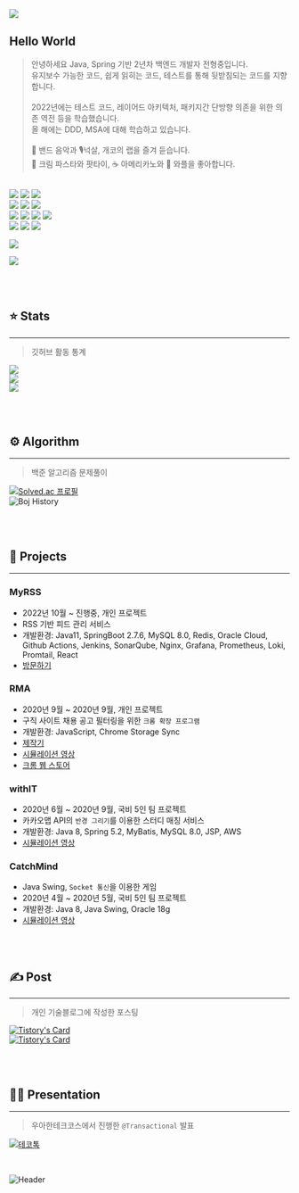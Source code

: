 <img src="https://capsule-render.vercel.app/api?type=waving&height=180&text=Hi%20there%20👋&fontAlign=25&fontAlignY=40&color=gradient&animation=fadeIn"/>

<br>

## Hello World

> 안녕하세요 Java, Spring 기반 2년차 백엔드 개발자 전형중입니다.<br>유지보수 가능한 코드, 쉽게 읽히는 코드, 테스트를 통해 뒷받침되는 코드를 지향합니다.
<br><br>
2022년에는 테스트 코드, 레이어드 아키텍처, 패키지간 단방향 의존을 위한 의존 역전 등을 학습했습니다.<br>올 해에는 DDD, MSA에 대해 학습하고 있습니다.
<br><br>
🎸 밴드 음악과 🎙️넉살, 개코의 랩을 즐겨 듣습니다.<br>🍝 크림 파스타와 팟타이, ☕️ 아메리카노와 🧇 와플을 좋아합니다.

<br>

<img src="https://img.shields.io/badge/Java-595959?style=for-the-badge&logo=java" />
<img src="https://img.shields.io/badge/SpringBoot-595959?style=for-the-badge&logo=springboot" />
<img src="https://img.shields.io/badge/Spring%20Data%20JPA-595959?style=for-the-badge&logo=springdatajpa" />

<br>

<img src="https://img.shields.io/badge/MySQL-595959?style=for-the-badge&logo=mysql" />
<img src="https://img.shields.io/badge/Redis-595959?style=for-the-badge&logo=redis" />
<img src="https://img.shields.io/badge/Git-595959?style=for-the-badge&logo=git">

<br>

<img src="https://img.shields.io/badge/Nginx-595959?style=for-the-badge&logo=nginx&logoColor=green" />
<img src="https://img.shields.io/badge/AWS-595959?style=for-the-badge&logo=amazonaws&logoColor=orange" />
<img src="https://img.shields.io/badge/Jenkins-595959?style=for-the-badge&logo=jenkins" />
<img src="https://img.shields.io/badge/Github%20Actions-595959?style=for-the-badge&logo=github-actions" />

<br>

<img src="https://img.shields.io/badge/Grafana-595959?style=for-the-badge&logo=grafana">
<img src="https://img.shields.io/badge/Prometheus-595959?style=for-the-badge&logo=prometheus">
<img src="https://img.shields.io/badge/SonarCloud-595959?style=for-the-badge&logo=sonarcloud" />

<br>

<a href="mailTo:ztzy1907@gmail.com" target="_blank"><img src="https://img.shields.io/badge/Gmail-595959?style=for-the-badge&logo=gmail" /></a>

<img src="https://hits.seeyoufarm.com/api/count/incr/badge.svg?url=https%3A%2F%2Fgithub.com%2FHJ-Rich%2Fhit-counter&count_bg=%2379C83D&title_bg=%23555555&icon=&icon_color=%23E7E7E7&title=visitors&edge_flat=false"/>

<br><br>

## ⭐️ Stats

---

> 깃허브 활동 통계

<img src="https://github-readme-stats.vercel.app/api/top-langs/?username=HJ-Rich&layout=compact&langs_count=4&theme=vue-dark&&hide=python">
<br>
<img src="https://github-readme-stats.vercel.app/api?username=HJ-Rich&theme=vue-dark&show_icons=true&count_private=true">
<br>
<img src="https://github-readme-streak-stats.herokuapp.com/?user=HJ-Rich&theme=dark">


<br><br>

## ⚙️ Algorithm

---

> 백준 알고리즘 문제풀이

[![Solved.ac
프로필](http://mazassumnida.wtf/api/v2/generate_badge?boj=richard7)](https://solved.ac/richard7)
<br>
![Boj History](http://mazandi.herokuapp.com/api?handle=richard7&theme=dark)

<br><br>

## 🚀 Projects

---

### MyRSS

- 2022년 10월 ~ 진행중, 개인 프로젝트
- RSS 기반 피드 관리 서비스
- 개발환경: Java11, SpringBoot 2.7.6, MySQL 8.0, Redis, Oracle Cloud,<br>Github Actions, Jenkins, SonarQube, Nginx, Grafana,
  Prometheus,
  Loki, Promtail, React
- <a href="https://myrss.ga" target="_blank">방문하기</a>

### RMA

- 2020년 9월 ~ 2020년 9월, 개인 프로젝트
- 구직 사이트 채용 공고 필터링을 위한 `크롬 확장 프로그램`
- 개발환경: JavaScript, Chrome Storage Sync
- <a href="https://creampuffy.tistory.com/55" target="_blank">제작기</a>
- <a href="https://www.youtube.com/watch?v=0SoramjSeog" target="_blank">시뮬레이션 영상</a>
- <a href="https://chrome.google.com/webstore/detail/rma/ibfoelalnhihfkhhjpnpkajhmiojmnph?hl=ko" target="_blank">크롬 웹
  스토어</a>

### withIT

- 2020년 6월 ~ 2020년 9월, 국비 5인 팀 프로젝트
- 카카오맵 API의 `반경 그리기`를 이용한 스터디 매칭 서비스
- 개발환경: Java 8, Spring 5.2, MyBatis, MySQL 8.0, JSP, AWS
- <a href="https://www.youtube.com/watch?v=CLTvmnwk8bY&t=53s" target="_blank">시뮬레이션 영상</a>

### CatchMind

- Java Swing, `Socket 통신`을 이용한 게임
- 2020년 4월 ~ 2020년 5월, 국비 5인 팀 프로젝트
- 개발환경: Java 8, Java Swing, Oracle 18g
- <a href="https://www.youtube.com/watch?v=g7Ng1TNhqls&t=520s" target="_blank">시뮬레이션 영상</a>

<br><br>

## ✍️ Post

---

> 개인 기술블로그에 작성한 포스팅

[![Tistory's Card](https://github-readme-tistory-card.vercel.app/api?name=creampuffy&postId=172&theme=tistory)](https://creampuffy.tistory.com/172)
<br>
[![Tistory's Card](https://github-readme-tistory-card.vercel.app/api?name=creampuffy&postId=179&theme=tistory)](https://creampuffy.tistory.com/179)

<br><br>

## 🙋‍♂️ Presentation

---

> 우아한테크코스에서 진행한 `@Transactional` 발표

[![테코톡](http://img.youtube.com/vi/taAp_u83MwA/mqdefault.jpg)](https://youtu.be/taAp_u83MwA)

<br>


![Header](https://capsule-render.vercel.app/api?type=waving&height=180&text=Bye%20👋&fontAlign=82&fontAlignY=75&color=gradient&section=footer&animation=fadeIn)

<br><br>
